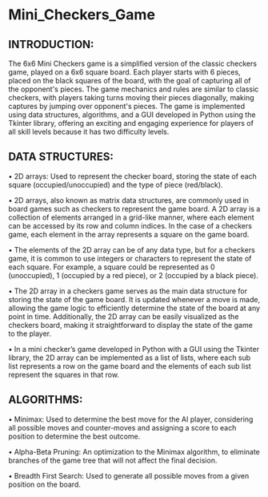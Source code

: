 # Mini_Checkers_Game

## INTRODUCTION:
The 6x6 Mini Checkers game is a simplified version of the classic checkers game, played on a 6x6 square board. Each player starts with 6 pieces, placed on the black squares of the board, with the goal of capturing all of the opponent's pieces. The game mechanics and rules are similar to classic checkers, with players taking turns moving their pieces diagonally, making captures by jumping over opponent's pieces. The game is implemented using data structures, algorithms, and a GUI developed in Python using the Tkinter library, offering an exciting and engaging experience for players of all skill levels because it has two difficulty levels.

## DATA STRUCTURES:
• 2D arrays: Used to represent the checker board, storing the state of each square (occupied/unoccupied) and the type of piece (red/black).

• 2D arrays, also known as matrix data structures, are commonly used in board games such as checkers to represent the game board. A 2D array is a collection of elements arranged in a grid-like manner, where each element can be accessed by its row and column indices. In the case of a checkers game, each element in the array represents a square on the game board.

• The elements of the 2D array can be of any data type, but for a checkers game, it is common to use integers or characters to represent the state of each square. For example, a square could be represented as 0 (unoccupied), 1 (occupied by a red piece), or 2 (occupied by a black piece).

• The 2D array in a checkers game serves as the main data structure for storing the state of the game board. It is updated whenever a move is made, allowing the game logic to efficiently determine the state of the board at any point in time. Additionally, the 2D array can be easily visualized as the checkers board, making it straightforward to display the state of the game to the player.

• In a mini checker’s game developed in Python with a GUI using the Tkinter library, the 2D array can be implemented as a list of lists, where each sub list represents a row on the game board and the elements of each sub list represent the squares in that row.

## ALGORITHMS:
• Minimax: Used to determine the best move for the AI player, considering all possible moves and counter-moves and assigning a score to each position to determine the best outcome.

• Alpha-Beta Pruning: An optimization to the Minimax algorithm, to eliminate branches of the game tree that will not affect the final decision.

• Breadth First Search: Used to generate all possible moves from a given position on the board.




